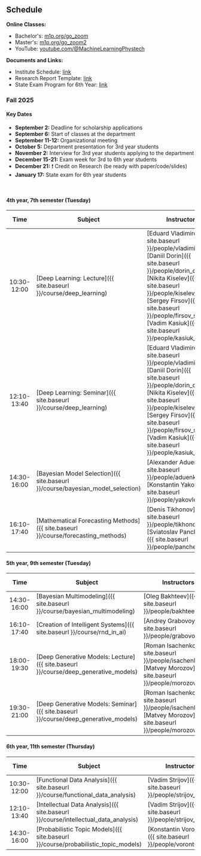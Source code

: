 ## Schedule

**Online Classes:**

- Bachelor's: [m1p.org/go_zoom](https://m1p.org/go_zoom)
- Master's: [m1p.org/go_zoom2](https://m1p.org/go_zoom2)
- YouTube: [youtube.com/@MachineLearningPhystech](https://www.youtube.com/@MachineLearningPhystech)

**Documents and Links:**

- Institute Schedule: [link](https://mipt.ru/upload/%D0%A3%D1%87%D0%B5%D0%B1%D0%BD%D0%BE%D0%B5%20%D1%83%D0%BF%D1%80%D0%B0%D0%B2%D0%BB%D0%B5%D0%BD%D0%B8%D0%B5/%D0%A0%D0%B0%D1%81%D0%BF%D0%B8%D1%81%D0%B0%D0%BD%D0%B8%D0%B5%20%D1%81%D0%B5%D1%81%D1%81%D0%B8%D0%B8/%D0%9B%D0%95%D0%A2%D0%9E%202023-2024/%D0%93%D1%80%D0%B0%D1%84%D0%B8%D0%BA%20%D1%83%D1%87%D0%B5%D0%B1%D0%BD%D0%BE%D0%B3%D0%BE%20%D0%BF%D1%80%D0%BE%D1%86%D0%B5%D1%81%D1%81%D0%B0%20%D0%BD%D0%B0%20%D1%81%D0%B0%D0%B9%D1%82.docx.pdf)
- Research Report Template: [link](https://docs.google.com/document/d/1XsYWC7isbiums9jqjzddHIkDjvxqKNvf/edit?usp=sharing)
- State Exam Program for 6th Year: [link](https://docs.google.com/document/d/1KkePnIg2BOf_LHBLBbgRL0W4gqKtt1W0OhJSg43lR_Y/edit?usp=sharing)

### Fall 2025

#### Key Dates

- **September 2:** Deadline for scholarship applications
- **September 6:** Start of classes at the department
- **September 11-12:** Organizational meeting
- **October 5:** Department presentation for 3rd year students
- **November 2:** Interview for 3rd year students applying to the department
- **December 15-21:** Exam week for 3rd to 6th year students
- **December 21:** ❗️ Credit on Research (be ready with paper/code/slides)
- **January 17:** State exam for 6th year students

<br>

#### 4th year, 7th semester (Tuesday)

|    Time     | Subject                                                                           | Instructors                                                                                                                                                                                                                                                                         |    Assessment Type    | Credits |
| :---------: | --------------------------------------------------------------------------------- | ----------------------------------------------------------------------------------------------------------------------------------------------------------------------------------------------------------------------------------------------------------------------------------- | :-------------------: | :-----: |
| 10:30-12:00 | [Deep Learning: Lecture]({{ site.baseurl }}/course/deep_learning)                 | [Eduard Vladimirov]({{ site.baseurl }}/people/vladimirov_ea), [Daniil Dorin]({{ site.baseurl }}/people/dorin_dd), [Nikita Kiselev]({{ site.baseurl }}/people/kiselev_ns), [Sergey Firsov]({{ site.baseurl }}/people/firsov_sa), [Vadim Kasiuk]({{ site.baseurl }}/people/kasiuk_va) | Differentiated credit |    2    |
| 12:10-13:40 | [Deep Learning: Seminar]({{ site.baseurl }}/course/deep_learning)                 | [Eduard Vladimirov]({{ site.baseurl }}/people/vladimirov_ea), [Daniil Dorin]({{ site.baseurl }}/people/dorin_dd), [Nikita Kiselev]({{ site.baseurl }}/people/kiselev_ns), [Sergey Firsov]({{ site.baseurl }}/people/firsov_sa), [Vadim Kasiuk]({{ site.baseurl }}/people/kasiuk_va) |                       |         |
| 14:30-16:00 | [Bayesian Model Selection]({{ site.baseurl }}/course/bayesian_model_selection)    | [Alexander Aduenko]({{ site.baseurl }}/people/aduenko_aa), [Konstantin Yakovlev]({{ site.baseurl }}/people/yakovlev_kd)                                                                                                                                                             | Differentiated credit |    1    |
| 16:10-17:40 | [Mathematical Forecasting Methods]({{ site.baseurl }}/course/forecasting_methods) | [Denis Tikhonov]({{ site.baseurl }}/people/tikhonov_dm), [Sviatoslav Panchenko]({{ site.baseurl }}/people/panchenko_sk)                                                                                                                                                             | Differentiated credit |    1    |

#### 5th year, 9th semester (Tuesday)

|    Time     | Subject                                                                             | Instructors                                                                                                       |    Assessment Type    | Credits |
| :---------: | ----------------------------------------------------------------------------------- | ----------------------------------------------------------------------------------------------------------------- | :-------------------: | :-----: |
| 14:30-16:00 | [Bayesian Multimodeling]({{ site.baseurl }}/course/bayesian_multimodeling)          | [Oleg Bakhteev]({{ site.baseurl }}/people/bakhteev_oy)                                                            | Differentiated credit |    2    |
| 16:10-17:40 | [Creation of Intelligent Systems]({{ site.baseurl }}/course/rnd_in_ai)              | [Andrey Grabovoy]({{ site.baseurl }}/people/grabovoy_av)                                                          | Differentiated credit |    2    |
| 18:00-19:30 | [Deep Generative Models: Lecture]({{ site.baseurl }}/course/deep_generative_models) | [Roman Isachenko]({{ site.baseurl }}/people/isachenko_rv), [Matvey Morozov]({{ site.baseurl }}/people/morozov_ma) |         Exam          |    3    |
| 19:30-21:00 | [Deep Generative Models: Seminar]({{ site.baseurl }}/course/deep_generative_models) | [Roman Isachenko]({{ site.baseurl }}/people/isachenko_rv), [Matvey Morozov]({{ site.baseurl }}/people/morozov_ma) |                       |         |

#### 6th year, 11th semester (Thursday)

|    Time     | Subject                                                                            | Instructors                                                    |    Assessment Type    | Credits |
| :---------: | ---------------------------------------------------------------------------------- | -------------------------------------------------------------- | :-------------------: | :-----: |
| 10:30-12:00 | [Functional Data Analysis]({{ site.baseurl }}/course/functional_data_analysis)     | [Vadim Strijov]({{ site.baseurl }}/people/strijov_vv)          |         Exam          |    3    |
| 12:10-13:40 | [Intellectual Data Analysis]({{ site.baseurl }}/course/intellectual_data_analysis) | [Vadim Strijov]({{ site.baseurl }}/people/strijov_vv)          |        Credit         |    2    |
| 14:30-16:00 | [Probabilistic Topic Models]({{ site.baseurl }}/course/probabilistic_topic_models) | [Konstantin Vorontsov]({{ site.baseurl }}/people/vorontsov_kv) | Differentiated credit |    2    |

<br>

<!-- ### [OUTDATED] Spring 2025

#### Key Dates

- **February 6** - Beginning of classes at the department
- **February 9** - Deadline for applications for the research scholarship
- **March 4** - Monday 18:30 presentation about the department for second-year students, offline
- **March 10** - Deadline for submissions to the MIPT conference
- **April 4** - 13:00 conference and discussion of theses for 4th and 6th year students
- **May 18-24** - Exam week for 3rd to 6th year students
- **May 13** - 17:00 (Saturday) Credit on research work for 3rd-6th year and postgraduate students
- **June 2** - PhD qualifying exam for postgraduate students
- **June 6** - 10:00 predefense for 6th year students
- **June 13** - State final attestation for graduating postgraduate students
- **June 13** - 10:00 predefense for 4th year students
- **June 17** - 13:00 (Wednesday) defense for 6th year students, offline 355 room
- **June 17** - Scientific report for graduating postgraduate students
- **June 24** - 13:00 (Wednesday) defense for 4th year students, offline 355 room

#### 3rd year, 6th semester – Thursday

|    Time     | Subject                                                                   | Instructors                                                                                                       |    Assessment Type    | Credits |
| :---------: | ------------------------------------------------------------------------- | ----------------------------------------------------------------------------------------------------------------- | :-------------------: | :-----: |
| 12:10-13:40 | [Introduction to Machine Learning](/course/introduction_machine_learning) | [Andrey Grabovoy](/people/grabovoy_av), [Konstantin Vorontsov](/people/vorontsov_kv)                              | Differentiated credit |    1    |
| 14:30-16:00 | [Programming Practicum in Python](https://github.com/MelLain/mipt-python) | [Murat Apishev](/people/apishev_ma)                                                                               |        Credit         |    1    |
| 16:10-17:40 | [Creation of Intelligent Systems](/course/rnd_in_ai)                      | [Andrey Grabovoy](/people/grabovoy_av), [Vadim Strijov](/people/strijov_vv)                                       |        Credit         |    1    |
| 17:50-19:20 | [My First Scientific Paper](http://m1p.org)                               | [Andrey Grabovoy](/people/grabovoy_av), [Oleg Bakhteev](/people/bakhteev_oy), [Vadim Strijov](/people/strijov_vv) | Differentiated credit |    1    |

#### 4th year, 8th semester – Tuesday

|    Time     | Subject                                                                                 | Instructors                                                                          |    Assessment Type    | Credits |
| :---------: | --------------------------------------------------------------------------------------- | ------------------------------------------------------------------------------------ | :-------------------: | :-----: |
| 10:30-12:00 | [Recommender Systems](/course/recommender_systems)                                      | [Alexey Grishanov](/people/grishanov_av), [Anna Volodkevich](/people/volodkevich_aa) | Differentiated credit |    2    |
| 12:10-13:40 | [Mathematical Forecasting Methods](/course/forecasting_methods)                         | [Denis Tikhonov](/people/tikhonov_dm), [Sviatoslav Panchenko](/people/panchenko_sk)  | Differentiated credit |    3    |
| 14:30-16:00 | [Bayesian Model Selection](/course/bayesian_model_selection)                            | [Alexander Aduenko](/people/aduenko_aa), [Konstantin Yakovlev](/people/yakovlev_kd)  |         Exam          |    2    |
| 16:10-17:40 | [Software Engineering for Machine Learning](/course/software_engineering_data_analysis) | [Anton Khritankov](/people/khritankov_as)                                            | Differentiated credit |    1    |

#### 5th year, 10th semester – Tuesday

|    Time     | Subject                                                                                 | Instructors                               |    Assessment Type    | Credits |
| :---------: | --------------------------------------------------------------------------------------- | ----------------------------------------- | :-------------------: | :-----: |
| 12:10-13:40 | [Bioinformatics](/course/bioinformatics)                                                | [Ivan Torshin](/people/torshin_iy)        | Differentiated credit |    1    |
| 14:30-16:00 | [Creation of Intelligent Systems](/course/rnd_in_ai)                                    | [Andrey Grabovoy](/people/grabovoy_av)    |         Exam          |    2    |
| 16:10-17:40 | [Software Engineering for Machine Learning](/course/software_engineering_data_analysis) | [Anton Khritankov](/people/khritankov_as) | Differentiated credit |    1    |
| 17:50-19:20 | [Bayesian Multimodeling](/course/bayesian_multimodeling)                                | [Oleg Bakhteev](/people/bakhteev_oy)      |         Exam          |    2    | -->
